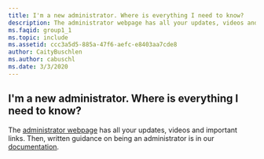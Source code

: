 ```yaml
---
title: I'm a new administrator. Where is everything I need to know?
description: The administrator webpage has all your updates, videos and important links. Then, written guidance on being an administrator is in our...
ms.faqid: group1_1
ms.topic: include
ms.assetid: ccc3a5d5-885a-47f6-aefc-e8403aa7cde8
author: CaityBuschlen
ms.author: cabuschl
ms.date: 3/3/2020
---
```


## I'm a new administrator. Where is everything I need to know?

The [administrator webpage](https://visualstudio.microsoft.com/subscriptions-administration/) has all your updates, videos and important links. Then, written guidance on being an administrator is in our [documentation](https://docs.microsoft.com/visualstudio/subscriptions/admin-responsibilities).
